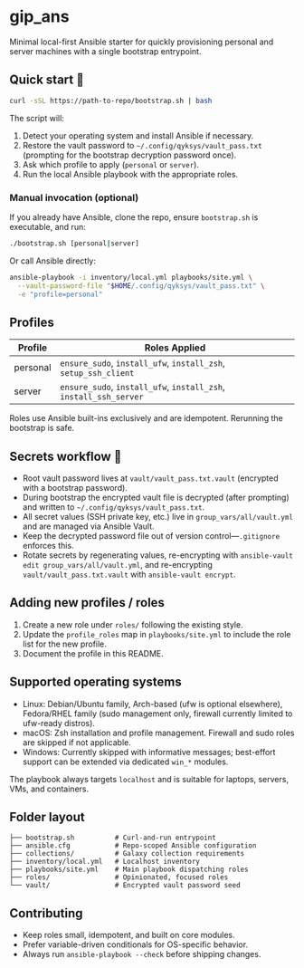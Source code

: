 # gip_ans

Minimal local-first Ansible starter for quickly provisioning personal and server machines with a single bootstrap entrypoint.

## Quick start 🚀

```bash
curl -sSL https://path-to-repo/bootstrap.sh | bash
```

The script will:

1. Detect your operating system and install Ansible if necessary.
2. Restore the vault password to `~/.config/qyksys/vault_pass.txt` (prompting for the bootstrap decryption password once).
3. Ask which profile to apply (`personal` or `server`).
4. Run the local Ansible playbook with the appropriate roles.

### Manual invocation (optional)

If you already have Ansible, clone the repo, ensure `bootstrap.sh` is executable, and run:

```bash
./bootstrap.sh [personal|server]
```

Or call Ansible directly:

```bash
ansible-playbook -i inventory/local.yml playbooks/site.yml \
  --vault-password-file "$HOME/.config/qyksys/vault_pass.txt" \
  -e "profile=personal"
```

## Profiles

| Profile   | Roles Applied                                        |
|-----------|------------------------------------------------------|
| personal  | `ensure_sudo`, `install_ufw`, `install_zsh`, `setup_ssh_client` |
| server    | `ensure_sudo`, `install_ufw`, `install_zsh`, `install_ssh_server` |

Roles use Ansible built-ins exclusively and are idempotent. Rerunning the bootstrap is safe.

## Secrets workflow 🔐

- Root vault password lives at `vault/vault_pass.txt.vault` (encrypted with a bootstrap password).
- During bootstrap the encrypted vault file is decrypted (after prompting) and written to `~/.config/qyksys/vault_pass.txt`.
- All secret values (SSH private key, etc.) live in `group_vars/all/vault.yml` and are managed via Ansible Vault.
- Keep the decrypted password file out of version control—`.gitignore` enforces this.
- Rotate secrets by regenerating values, re-encrypting with `ansible-vault edit group_vars/all/vault.yml`, and re-encrypting `vault/vault_pass.txt.vault` with `ansible-vault encrypt`.

## Adding new profiles / roles

1. Create a new role under `roles/` following the existing style.
2. Update the `profile_roles` map in `playbooks/site.yml` to include the role list for the new profile.
3. Document the profile in this README.

## Supported operating systems

- Linux: Debian/Ubuntu family, Arch-based (ufw is optional elsewhere), Fedora/RHEL family (sudo management only, firewall currently limited to ufw-ready distros).
- macOS: Zsh installation and profile management. Firewall and sudo roles are skipped if not applicable.
- Windows: Currently skipped with informative messages; best-effort support can be extended via dedicated `win_*` modules.

The playbook always targets `localhost` and is suitable for laptops, servers, VMs, and containers.

## Folder layout

```
├── bootstrap.sh          # Curl-and-run entrypoint
├── ansible.cfg           # Repo-scoped Ansible configuration
├── collections/          # Galaxy collection requirements
├── inventory/local.yml   # Localhost inventory
├── playbooks/site.yml    # Main playbook dispatching roles
├── roles/                # Opinionated, focused roles
└── vault/                # Encrypted vault password seed
```

## Contributing

- Keep roles small, idempotent, and built on core modules.
- Prefer variable-driven conditionals for OS-specific behavior.
- Always run `ansible-playbook --check` before shipping changes.
